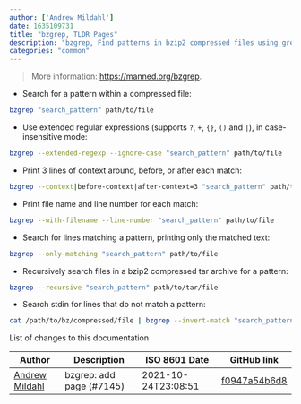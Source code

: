 ```yaml
---
author: ['Andrew Mildahl']
date: 1635109731
title: "bzgrep, TLDR Pages"
description: "bzgrep, Find patterns in bzip2 compressed files using grep."
categories: "common"
---
```

> More information: <https://manned.org/bzgrep>.

- Search for a pattern within a compressed file:

```bash
bzgrep "search_pattern" path/to/file
```

- Use extended regular expressions (supports `?`, `+`, `{}`, `()` and `|`), in case-insensitive mode:

```bash
bzgrep --extended-regexp --ignore-case "search_pattern" path/to/file
```

- Print 3 lines of context around, before, or after each match:

```bash
bzgrep --context|before-context|after-context=3 "search_pattern" path/to/file
```

- Print file name and line number for each match:

```bash
bzgrep --with-filename --line-number "search_pattern" path/to/file
```

- Search for lines matching a pattern, printing only the matched text:

```bash
bzgrep --only-matching "search_pattern" path/to/file
```

- Recursively search files in a bzip2 compressed tar archive for a pattern:

```bash
bzgrep --recursive "search_pattern" path/to/tar/file
```

- Search stdin for lines that do not match a pattern:

```bash
cat /path/to/bz/compressed/file | bzgrep --invert-match "search_pattern"
```
List of changes to this documentation


Author | Description | ISO 8601 Date | GitHub link
------|-----|-----|-----
[Andrew Mildahl](mailto:amildahl@github.com) | bzgrep: add page (#7145) | 2021-10-24T23:08:51 | [f0947a54b6d8](https://github.com/tldr-pages/tldr/commit/f0947a54b6d8562181a17718ad8254595aa81c3a)

